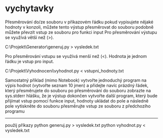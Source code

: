 # vychytavky

Přesměrování do/ze souboru v příkazovém řádku
pokud vypisujete nějaké hodnoty v konzoli, můžete tento výstup přesměrovat do souboru
podobně můžete převzít vstup ze souboru pro funkci input
Pro přesměrování výstupu se využívá větší než (>).

C:\Projekt\Generator\generuj.py > vysledek.txt

Pro přesměrování vstupu se využívá menší než (<). Hodnota je jednom řádku je vstup pro input.

C:\Projekt\Vyhodnoceni\vyhodnot.py < vstupni_hodnoty.txt

Samostatný příklad (mimo Notebook)
vytvořte jednoduchý program na výpis hodnot (vytvořte seznam 10 jmen) a přidejte navíc prázdný řádek, který přesměrujete do souboru
po přesměrování do souboru zobrazte na sys.stderr hlášku, že je výstup dokončen
vytvořte další program, který bude přijímat vstup pomocí funkce input, hodnoty ukládat do pole a následně pole vytiskněte
do souboru přesměrujte vstup ze souboru z předchozího programu

------
použij příkazy
python generuj.py > vysledek.txt
python vyhodnot.py < vysledek.txt
